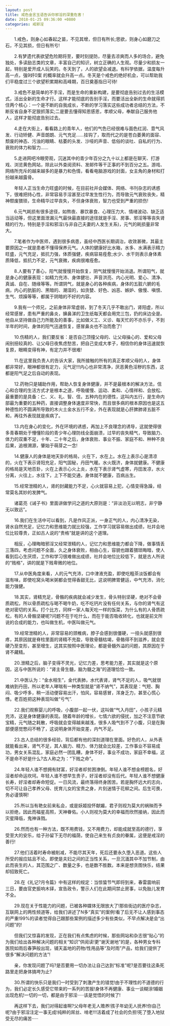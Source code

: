 ```yaml
---
layout: post
title: 戒色金言玉语告诉你邪淫的深重危害！
date: 2018-01-25 09:36:00 +0800
categories: 戒邪淫
---
```


　　1.戒色，则身心如春起之苗，不见其增，但日有所长;思欲，则身心如磨刀之石，不见其损，但日有所亏!
　　2.有梦遗代表欲望危险期将至，要时刻提防，尽量去凉爽而人多的场合，避免独处，多读励志类的文章，丰富自己的知识，树立正确的人生观。尽量少和损友一起，特别是爱开成人玩笑的。冬天到了，人的欲望会减退。有科学依据，温度每升高一点，强9奸0案 的概率就会升高一点。冬天是个戒色的绝好机会，可以帮助我们平稳度过三个欲望积累期和高峰期，百日奠基指日可待!
　　3.戒色不是简单的不手淫，而是生命的重新构建，是要彻底告别过去的生活模式，活出全新的生命才行。这样才能彻底的告别手淫，而要活出全新的生命就得抓住两个核心：一个是不断的自我成长，不断的学习落实这些成功者总结的方法，不断反省自身不足狠抓落实;二是要去懂得知恩感恩，孝顺父母，奉献自己服务他人，这样才能彻底告别过去。
　　4.走在大街上，看看路上的青年人，他们的气色已经很难与面色红润、意气风发、行动矫健、声音朗朗、元气充足……挂钩了，取而代之的是苍白萎黄的面容、颓废的神态、污浊的眼睛、枯萎的头发、沙哑的声音、低俗的谈吐、自私的行为、衰败的体力和智力……
　　5.走进网吧冷眼旁观，沉迷其中的青少年百分之九十以上都是在聊天、打游戏、浏览黄色网站，除此以外查阅资料、发邮件等干正事的不到百分之五。游戏、网络所充斥的越来越多的是暴力和色情，看看电脑游戏的封面，女主角的身材和打扮越来越露骨。
　　年轻人正当生命力旺盛的时候，在目前社幷会媒体、网络、书刊杂志的诱惑下，很难把持心性，非常容易手淫甚至过早发生性行为，而导致元气衰败丧失，精神颓废猥琐，生命精华过早丧失，不但身体衰败，智力也受到严重的损伤!
　　6.元气耗损有很多途径，如熬夜、暴饮暴食、心理压力大、情绪波动、缺乏适当运动等，但这里面泄漏元气最快最直接的途径就是手淫、房事、邪淫等等丧失肾精的行为，特别是手淫和邪淫(与非自己夫妻的人发生关系)，元气的耗损量非常大。
　　7.笔者作为中医师，遇到很多病患，虽经中西医长期调治，收效甚微，其最主要原因之一就是患者不懂得保养元气。人体的健康好比水箱，水多、水满表示精力旺盛，元气充足，抵抗力强，体质强健，疾病容易痊愈;水少、水干则表示身体素质降低，抵抗力不足，元气衰微，疾病很难痊愈。
　　8.人要有了善心，阳气就慢慢开始恢复，阴气就慢慢开始消退。所谓阳气，就是身心的健康表现：如精力充沛、身体健壮、声音洪亮、内心光明、爱心、清净、真诚、自在、随缘等等。所谓阴气，就是身心的各种疾病，身体的五脏六腑的毛病，内心的肮脏的、黑暗的、潮湿的，如贪婪、好色、凶恶、嫉妒、傲慢、嗔恨、生气、烦躁等等，都属于阴暗的不好的内容。
　　9.我有一个师兄，之前身体非常虚弱，到了冬天几乎不敢出门，肾阳虚，所以经常感冒，患有严重的鼻炎，擤鼻涕的卫生纸每天都会用完三包，扔的床边全是。他自从坚持做自己力所能及的善事，比如做义工、义诊、每天忙的不亦乐乎，不到半年的时间，身体的阳气迅速恢复，感冒鼻炎也不治而愈了!
　　10.伤精的人，我们要反省：是否自己顶撞父母的、让父母操心的、爱和父母闹别扭较真的、让父母日夜焦虑愁苦，把自己变成大孝子，相信你的身体迅速就恢复原，眼睛变得有神，有定力并不很难!
　　11.在这里我负责人的告诉大家，我所接触的所有的真正孝顺父母的人，身体都非常好，眼神都很有定力，元气足!!!内心也非常清净，厌恶黄色淫秽的东西，这都是阳气足之后自动的表现。
　　12.药物只是辅助作用，帮助人恢复身体健康，并不是最根本的解决方法，信心和合理的生活方式才是根本之道，呼吸缓慢、运动、柔和、心情祥和、会放松、最重要的是具备：仁、义、礼、智、信，五种内在的德性，这叫内五行，是生命内部最为重要的五种药，直接调整身体速度非常快，而且很多病的根本原因也是这五种德性的不圆满所导致的木火土金水五行不全，外在表现就是心肝脾肺肾五脏不和，再往外表现就是疾病了。
　　13.内在身心的变化，外在环境的诱惑，再加上不良理念的诱导，这就使得很多青春期处于懵懂阶段的青少年心理防线全面崩溃，过早的丧失精气，导致脑力、体力的双重不足，十年、二十年之后，身体衰败、事业不振、家庭不和、种种不良后果，追根溯源，肇始于萌芽之一念!
　　14.健康人的身体是地天卦的格局，火在下，水在上。水在上表示心是清凉的，火在下表示肾阳充足，阳气固秘，丹田气暖。水火既济，身体就健康。不健康的格局是天地否卦，火在上表示心火上炎，水在下表示肾气虚寒，丹田发凉，水火分离，火往上，水往下，上下不能交通，身体就不健康，百病丛生。
　　15.经常泄精的人，肾的封藏能力不足，心火就容易上犯，心情变得急躁，经常莫名其妙的发脾气。
　　诸葛亮《诫子书》里面讲做学问之道的大原则是：“非淡泊无以明志，非宁静无以致远”。
　　16.我们在生活中可以看到，凡是作风正派，一身正气的人，内心清净无染，肾水自然充足，记忆力和思维能力就比较强，工作学习就容易做出成绩，社幷会地位比较尊贵，正如古人说的“贵格”就是讲的这个道理。
　　相反，心理晦暗邪淫又经常泄精的人，记忆力和思维能力都会下降，做事情丢三落四，考虑问题不全面，久之身体衰败，相由心生，容貌也跟着猥琐晦暗，使人看到后心生厌烦，工作和学习很难做出成绩，社幷会地位比较低下，就是古人所说的“贱格”，讲的就是下贱卑微的地位。
　　17.从中医角度来看，人的元气充沛，口中津液充盈，即使吃粗茶淡饭都会有滋有味，即使吃窝头喝米粥都会觉得香甜无比，这说明脾胃健运，中气充沛，消化能力强健。
　　18.其实，肾精充足，骨骼的疾病就会减少发生，骨头特别坚硬，绝对不会骨质疏松，所以骨质疏松与喝不喝牛奶，吃不吃钙片没有任何关系，与你的肾气有这绝对密切的关系。打个比方，同样一家人每天吃一样的饭菜，为什么有的人骨质疏松，有的人骨骼坚硬呢?问题不在于吃什么，而在于能否吸收转化，也就是前文所说的合成的能力，也叫做生机，中医叫做元气。
　　19.经常泄精的人，非常容易的颈椎病，脖子会感到很僵硬，一扭头就感到很疼，其原因就是脊柱里面的肾精不充盈，导致骨髓枯竭，骨骼得不到滋养，就会变硬乃至变形，甚至增生，这其实按照中医理论，都是骨髓外溢的问题，其原因在于肾不藏精。
　　20.泄精之后，脑子变得不灵光，记忆力差，思考能力差，其实就是这个原因，这与中医所说的：“肾主骨生髓，脑为髓之海”的道理恰恰一致。
　　21.中医认为：“金水相生”，金代表肺，水代表肾，肾气不足的人，吸气就很难纳到丹田，所以老年人哮喘有一种类型就是“肾不纳气”，其表现是：气短、胸闷、吸少呼多，稍一活动便容易出汗，怕风，容易感冒，浑身乏力，甚至心慌心悸。老百姓把这种表现叫做“亏气”.
　　22.我们观察婴儿的呼吸，小腹部一起一伏，这叫做“气入丹田”，小孩子元精充沛，这是身体健康的表现。随着年龄的增长，七情六欲的侵扰，加之不注意节欲宝精，元气随之耗散，呼吸就会变得越来越浅，很多人吸气到不了小腹，只是在胸部便感觉憋闷不畅了，这说明身体开始变差，内气不足。
　　23.古人总结的很多经验，背后都有他的深刻道理在里面。好色的人，从外表就能看出来，肾气不足，其人脑力、精力、体力就会比较差，工作事业不容易成功，男女关系混乱，家庭必然一团乱糟，身体不好，事业不成功，家庭不幸福，这不是命不好是什么?古人称之为：“下贱之命”。
　　24.年轻人谁不想拥有财富，好淫者却贫困潦倒。年轻人谁不想金榜题名，好淫者却命运坎坷。年轻人谁不想早生贵子，好淫者却没有后代。年轻人谁不想健康长寿，好淫者却寿命短促。一日风流，最终落得终身困苦。若是胸怀远大的志向，切不可让自己孝养父母、抚育儿女的宝贵之身，片刻迷情于花柳之间。后生可畏，务必谨慎啊!
　　25.所以当有艳女前来私会，或是妖姬投怀献媚，君子则视为莫大的祸殃而予以拒绝，因此而福星高照，天神眷佑。小人则视为莫大的幸福而欣然接纳，因此而灾星降临，鬼神诛戮。
　　26.然而也有一种方法，既不用费钱，又不用费力，却能成就至高的德行，享受至大的安乐，给子孙留下无尽的福荫，使自己来生有贞良的眷属，这便是戒淫的善行!
　　27.他们活着时寿命被削减，不能尽其天年，死后还要永久堕入恶道。这些人所受的报应姑且不论。即使是夫妇之间的正当性关系，一旦沉湎其中不加节制，由此而丧生的人，其范围之广、数量之多，也是数不胜数。本来是想贪图快乐，结果却招致死亡。
　　28.在《礼记?月令篇》中有这样的规定：当惊蛰节气即将到来，春雷震响前三日，要由官吏振响木铎，宣告政令，警示人们在此期间禁止房事，以免胎儿发育不全。
　　29.现在关于性能力的问题，已被各种媒体无限放大了!那些街边的医疗杂志，互联网上的两性频道等，给我们讲述了N多“真实”的案例!看了后无不让人感到事态的严重!99%的读者觉得自己跟那些案例的描述多少有些类似，不早点解决是会“出问题”的!
　　但我们又惊喜的发现，正在我们有点焦虑的时候，那些网站和杂志很“贴心”的为我们给出各种解决问题的相关“知识”供阅读!更“谢天谢地”的是，各种男女专科医院如雨后春笋般出现，铺天盖地的药物/性用品等“及时雨”产品，给我们提供了很多“解决问题的方法”!
　　亲，你发现问题了吗?是否要用一切办法让自己达到“标准”呢?是否要往这条死路里走把身体搞垮为止?
　　30.所谓的快乐只是我们一时受到了刺激产生的错觉!由于不理性的不道德的行为，我们必定长久感受它带来的一系列的苦报!身体不再健康、事业一谈糊涂!婚姻出现危机!一切的一切，都是由于邪淫·····该是觉悟的时候了!
　　再这样下去，我们对得起谁啊?父母年老无人赡养!孩子年幼无人抚养!你自己呢?由于邪淫注定一事无成!纯粹的屌丝、啃老!!!活着成了社会的负担!死了堕入地狱受无尽的痛苦·····
